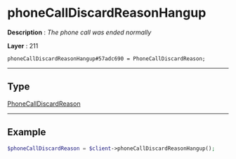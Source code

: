 # phoneCallDiscardReasonHangup

**Description** : *The phone call was ended normally*

**Layer** : 211

```tl
phoneCallDiscardReasonHangup#57adc690 = PhoneCallDiscardReason;
```

---

## Type

[PhoneCallDiscardReason](type/PhoneCallDiscardReason)

---

## Example

```php
$phoneCallDiscardReason = $client->phoneCallDiscardReasonHangup();
```